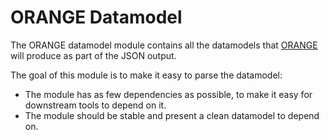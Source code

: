 # ORANGE Datamodel

The ORANGE datamodel module contains all the datamodels that [ORANGE](../orange) will produce as part of the JSON output.

The goal of this module is to make it easy to parse the datamodel:
 - The module has as few dependencies as possible, to make it easy for downstream tools to depend on it.
 - The module should be stable and present a clean datamodel to depend on.